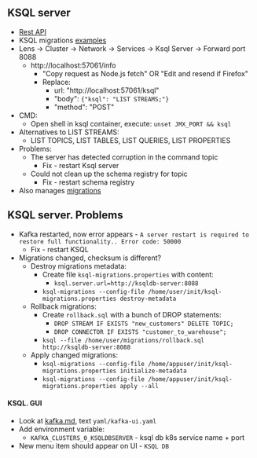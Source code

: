 ## KSQL server
* [Rest API](https://docs.confluent.io/4.1.0/ksql/docs/api.html)
* KSQL migrations [examples](ksql-migrations)
* Lens -> Cluster -> Network -> Services -> Ksql Server -> Forward port 8088
    * http://localhost:57061/info
        * "Copy request as Node.js fetch" OR "Edit and resend if Firefox"
        * Replace:
            * url: "http://localhost:57061/ksql"
            * "body": `{"ksql": "LIST STREAMS;"}`
            * "method": "POST"
* CMD:
    * Open shell in ksql container, execute: `unset JMX_PORT && ksql`
* Alternatives to LIST STREAMS:
    * LIST TOPICS, LIST TABLES, LIST QUERIES, LIST PROPERTIES
* Problems:
    * The server has detected corruption in the command topic
        * Fix - restart Ksql server
    * Could not clean up the schema registry for topic
        * Fix - restart schema registry
* Also manages [migrations](https://docs.ksqldb.io/en/latest/operate-and-deploy/migrations-tool/)

## KSQL server. Problems
* Kafka restarted, now error appears - `A server restart is required to restore full functionality.. Error code: 50000`
    * Fix - restart KSQL
* Migrations changed, checksum is different?
    * Destroy migrations metadata:
        * Create file `ksql-migrations.properties` with content:
            * `ksql.server.url=http://ksqldb-server:8088`
        * `ksql-migrations --config-file /home/user/init/ksql-migrations.properties destroy-metadata`
    * Rollback migrations:
        * Create `rollback.sql` with a bunch of DROP statements:
            * `DROP STREAM IF EXISTS "new_customers" DELETE TOPIC;`
            * `DROP CONNECTOR IF EXISTS "customer_to_warehouse";`
        * `ksql --file /home/user/migrations/rollback.sql http://ksqldb-server:8088`
    * Apply changed migrations:
        * `ksql-migrations --config-file /home/appuser/init/ksql-migrations.properties initialize-metadata`
        * `ksql-migrations --config-file /home/appuser/init/ksql-migrations.properties apply --all`

#### KSQL. GUI
* Look at [kafka.md](../kafka.md), text `yaml/kafka-ui.yaml`
* Add environment variable:
    * `KAFKA_CLUSTERS_0_KSQLDBSERVER` - ksql db k8s service name + port
* New menu item should appear on UI - `KSQL DB`
